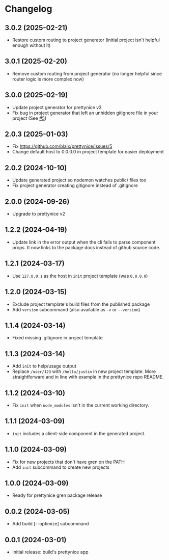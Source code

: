# Changelog

## 3.0.2 (2025-02-21)

* Restore custom routing to project generator (initial project isn't helpful enough without it)

## 3.0.1 (2025-02-20)

* Remove custom routing from project generator (no longer helpful since router logic is more complex now)

## 3.0.0 (2025-02-19)

* Update project generator for prettynice v3
* Fix bug in project generator that left an unhidden gitignore file in your project (See [#5](https://github.com/blaix/prettynice/issues/5))

## 2.0.3 (2025-01-03)

* Fix https://github.com/blaix/prettynice/issues/5
* Change default host to 0.0.0.0 in project template for easier deployment

## 2.0.2 (2024-10-10)

* Update generated project so nodemon watches public/ files too
* Fix project generator creating gitignore instead of .gitignore

## 2.0.0 (2024-09-26)

* Upgrade to prettynice v2

## 1.2.2 (2024-04-19)

* Update link in the error output when the cli fails to parse component props.
  It now links to the package docs instead of github source code.
  
## 1.2.1 (2024-03-17)

* Use `127.0.0.1` as the host in `init` project template (was `0.0.0.0`)

## 1.2.0 (2024-03-15)

* Exclude project template's build files from the published package
* Add `version` subcommand (also available as `-v` or `--version`)

## 1.1.4 (2024-03-14)

* Fixed missing .gitignore in project template

## 1.1.3 (2024-03-14)

* Add `init` to help/usage output
* Replace `/user/123` with `/hello/justin` in new project template. More
  straightforward and in line with example in the prettynice repo README.

## 1.1.2 (2024-03-10)

* Fix `init` when `node_modules` isn't in the current working directory.

## 1.1.1 (2024-03-09)

* `init` includes a client-side component in the generated project.

## 1.1.0 (2024-03-09)

* Fix for new projects that don't have gren on the PATH
* Add `init` subcommand to create new projects

## 1.0.0 (2024-03-09)

* Ready for prettynice gren package release

## 0.0.2 (2024-03-05)

* Add build [--optimize] subcommand

## 0.0.1 (2024-03-01)

* Initial release: build's prettynice app
